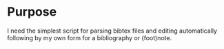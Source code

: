# Purpose

I need the simplest script for parsing bibtex files and editing automatically following by my own form for a bibliography or (foot)note.
